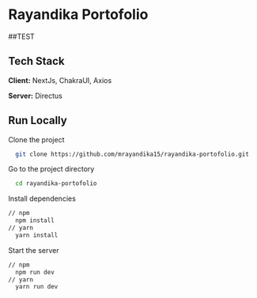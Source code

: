 # Rayandika Portofolio

##TEST

## Tech Stack

**Client:** NextJs, ChakraUI, Axios

**Server:** Directus

## Run Locally

Clone the project

```bash
  git clone https://github.com/mrayandika15/rayandika-portofolio.git
```

Go to the project directory

```bash
  cd rayandika-portofolio
```

Install dependencies

```bash
// npm
  npm install
// yarn
  yarn install
```

Start the server

```bash
// npm
  npm run dev
// yarn
  yarn run dev
```
